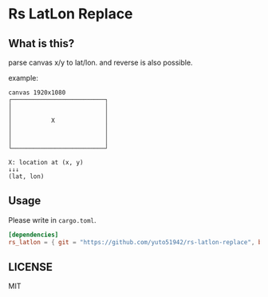 # Rs LatLon Replace

## What is this?

parse canvas x/y to lat/lon. and reverse is also possible.

example:

```text
canvas 1920x1080
┌──────────────────────────┐
│                          │
│                          │
│           X              │
│                          │
│                          │
│                          │
└──────────────────────────┘

X: location at (x, y)
↓↓↓
(lat, lon)
```

## Usage

Please write in `cargo.toml`.

```toml
[dependencies]
rs_latlon = { git = "https://github.com/yuto51942/rs-latlon-replace", branch="main" }
```

## LICENSE

MIT
